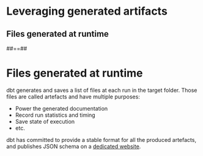 <!-- .slide: class="transition"-->

# Leveraging generated artifacts

## Files generated at runtime

##==##

<!-- .slide:-->

# Files generated at runtime

dbt generates and saves a list of files at each run in the target folder. Those files are called artefacts and have multiple purposes:

- Power the generated documentation
- Record run statistics and timing
- Save state of execution
- etc.

dbt has committed to provide a stable format for all the produced artefacts, and publishes JSON schema on a [dedicated website](http://schemas.getdbt.com).
